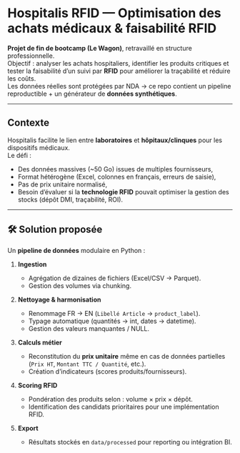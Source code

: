 # Hospitalis RFID — Optimisation des achats médicaux & faisabilité RFID

**Projet de fin de bootcamp (Le Wagon)**, retravaillé en structure professionnelle.  
Objectif : analyser les achats hospitaliers, identifier les produits critiques et tester la faisabilité d’un suivi par **RFID** pour améliorer la traçabilité et réduire les coûts.  
Les données réelles sont protégées par NDA → ce repo contient un pipeline reproductible + un générateur de **données synthétiques**.

---

## Contexte

Hospitalis facilite le lien entre **laboratoires** et **hôpitaux/clinques** pour les dispositifs médicaux.  
Le défi :  
- Des données massives (~50 Go) issues de multiples fournisseurs,  
- Format hétérogène (Excel, colonnes en français, erreurs de saisie),  
- Pas de prix unitaire normalisé,  
- Besoin d’évaluer si la **technologie RFID** pouvait optimiser la gestion des stocks (dépôt DMI, traçabilité, ROI).

---

## 🛠️ Solution proposée

Un **pipeline de données** modulaire en Python :  

1. **Ingestion**  
   - Agrégation de dizaines de fichiers (Excel/CSV → Parquet).  
   - Gestion des volumes via chunking.

2. **Nettoyage & harmonisation**  
   - Renommage FR → EN (`Libellé Article` → `product_label`).  
   - Typage automatique (quantités → int, dates → datetime).  
   - Gestion des valeurs manquantes / NULL.

3. **Calculs métier**  
   - Reconstitution du **prix unitaire** même en cas de données partielles (`Prix HT`, `Montant TTC / Quantité`, etc.).  
   - Création d’indicateurs (scores produits/fournisseurs).

4. **Scoring RFID**  
   - Pondération des produits selon : volume × prix × dépôt.  
   - Identification des candidats prioritaires pour une implémentation RFID.

5. **Export**  
   - Résultats stockés en `data/processed` pour reporting ou intégration BI.
